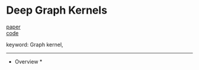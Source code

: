 # Deep Graph Kernels

[paper](https://dl.acm.org/citation.cfm?id=2783417)  
[code]()

keyword: Graph kernel, 

---
* Overview
  * 